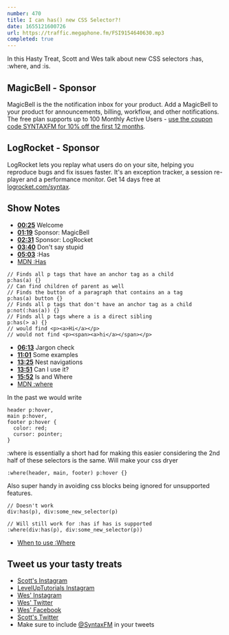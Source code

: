 ```yaml
---
number: 470
title: I can has() new CSS Selector?!
date: 1655121600726
url: https://traffic.megaphone.fm/FSI9154640630.mp3
completed: true
---
```


In this Hasty Treat, Scott and Wes talk about new CSS selectors :has, :where, and :is.

## MagicBell - Sponsor

MagicBell is the the notification inbox for your product. Add a MagicBell to your product for announcements, billing, workflow, and other notifications. The free plan supports up to 100 Monthly Active Users - [use the coupon code SYNTAXFM for 10% off the first 12 months](https://www.magicbell.com).

## LogRocket - Sponsor

LogRocket lets you replay what users do on your site, helping you reproduce bugs and fix issues faster. It's an exception tracker, a session re-player and a performance monitor. Get 14 days free at [logrocket.com/syntax](https://logrocket.com/syntax).

## Show Notes

* **[00:25](#t=00:25)** Welcome
* **[01:19](#t=01:19)** Sponsor: MagicBell
* **[02:31](#t=02:31)** Sponsor: LogRocket
* **[03:40](#t=03:40)** Don't say stupid
* **[05:03](#t=05:03)** :Has
* [MDN :Has](https://developer.mozilla.org/en-US/docs/Web/CSS/:has)

```
// Finds all p tags that have an anchor tag as a child
p:has(a) {}
// Can find children of parent as well
// Finds the button of a paragraph that contains an a tag 
p:has(a) button {}
// Finds all p tags that don't have an anchor tag as a child
p:not(:has(a)) {}
// Finds all p tags where a is a direct sibling
p:has(> a) {}
// would find <p><a>Hi</a></p>
// would not find <p><span><a>hi</a></span></p>
```

* **[06:13](#t=06:13)** Jargon check
* **[11:01](#t=11:01)** Some examples
* **[13:25](#t=13:25)** Nest navigations
* **[13:51](#t=13:51)** Can I use it?
* **[15:52](#t=15:52)** Is and Where
* [MDN :where](https://developer.mozilla.org/en-US/docs/Web/CSS/:where)

In the past we would write

```
header p:hover,
main p:hover,
footer p:hover {
  color: red;
  cursor: pointer;
}
```

:where is essentially a short had for making this easier considering the 2nd half of these selectors is the same. Will make your css dryer

```
:where(header, main, footer) p:hover {}
```

Also super handy in avoiding css blocks being ignored for unsupported features.

```
// Doesn't work
div:has(p), div:some_new_selector(p)

// Will still work for :has if has is supported
:where(div:has(p), div:some_new_selector(p))
```

* [When to use :Where](https://developer.mozilla.org/en-US/docs/Web/CSS/:where#examples)

## Tweet us your tasty treats

* [Scott's Instagram](https://www.instagram.com/stolinski/)
* [LevelUpTutorials Instagram](https://www.instagram.com/LevelUpTutorials/)
* [Wes' Instagram](https://www.instagram.com/wesbos/)
* [Wes' Twitter](https://twitter.com/wesbos)
* [Wes' Facebook](https://www.facebook.com/wesbos.developer)
* [Scott's Twitter](https://twitter.com/stolinski)
* Make sure to include [@SyntaxFM](https://twitter.com/SyntaxFM) in your tweets
